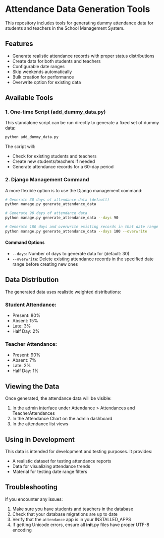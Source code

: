 # Attendance Data Generation Tools

This repository includes tools for generating dummy attendance data for students and teachers in the School Management System.

## Features

- Generate realistic attendance records with proper status distributions
- Create data for both students and teachers
- Configurable date ranges
- Skip weekends automatically
- Bulk creation for performance
- Overwrite option for existing data

## Available Tools

### 1. One-time Script (add_dummy_data.py)

This standalone script can be run directly to generate a fixed set of dummy data:

```bash
python add_dummy_data.py
```

The script will:
- Check for existing students and teachers
- Create new students/teachers if needed
- Generate attendance records for a 60-day period

### 2. Django Management Command

A more flexible option is to use the Django management command:

```bash
# Generate 30 days of attendance data (default)
python manage.py generate_attendance_data

# Generate 90 days of attendance data
python manage.py generate_attendance_data --days 90

# Generate 180 days and overwrite existing records in that date range
python manage.py generate_attendance_data --days 180 --overwrite
```

#### Command Options

- `--days`: Number of days to generate data for (default: 30)
- `--overwrite`: Delete existing attendance records in the specified date range before creating new ones

## Data Distribution

The generated data uses realistic weighted distributions:

### Student Attendance:
- Present: 80%
- Absent: 15%
- Late: 3%
- Half Day: 2%

### Teacher Attendance:
- Present: 90%
- Absent: 7%
- Late: 2%
- Half Day: 1%

## Viewing the Data

Once generated, the attendance data will be visible:

1. In the admin interface under Attendance > Attendances and TeacherAttendances
2. In the Attendance Chart on the admin dashboard
3. In the attendance list views

## Using in Development

This data is intended for development and testing purposes. It provides:

- A realistic dataset for testing attendance reports
- Data for visualizing attendance trends
- Material for testing date range filters

## Troubleshooting

If you encounter any issues:

1. Make sure you have students and teachers in the database
2. Check that your database migrations are up to date
3. Verify that the `attendance` app is in your INSTALLED_APPS
4. If getting Unicode errors, ensure all __init__.py files have proper UTF-8 encoding 